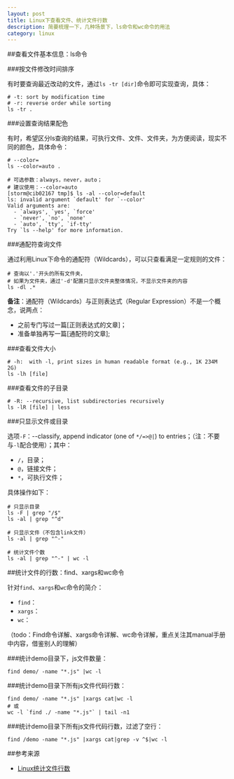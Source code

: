 ```yaml
---
layout: post
title: Linux下查看文件、统计文件行数
description: 简要梳理一下，几种场景下，ls命令和wc命令的用法
category: linux
---
```


##查看文件基本信息：ls命令


###按文件修改时间排序

有时要查询最近改动的文件，通过`ls -tr [dir]`命令即可实现查询，具体：

	# -t: sort by modification time
	# -r: reverse order while sorting
	ls -tr .

###设置查询结果配色

有时，希望区分ls查询的结果，可执行文件、文件、文件夹，为方便阅读，现实不同的颜色，具体命令：

	# --color= 
	ls --color=auto .
	
	# 可选参数：always，never，auto；
	# 建议使用：--color=auto
	[storm@cib02167 tmp]$ ls -al --color=default
	ls: invalid argument `default' for `--color'
	Valid arguments are:
	  - `always', `yes', `force'
	  - `never', `no', `none'
	  - `auto', `tty', `if-tty'
	Try `ls --help' for more information.


###通配符查询文件

通过利用Linux下命令的通配符（Wildcards），可以只查看满足一定规则的文件：

	# 查询以'.'开头的所有文件夹，
	# 如果为文件夹，通过'-d'配置只显示文件夹整体情况，不显示文件夹的内容
	ls -dl .*

**备注**：通配符（Wildcards）与正则表达式（Regular Expression）不是一个概念，说两点：

* 之前专门写过一篇[正则表达式的文章]；
* 准备单独再写一篇[通配符的文章];
	
	
###查看文件大小

	# -h:  with -l, print sizes in human readable format (e.g., 1K 234M 2G)
	ls -lh [file]


###查看文件的子目录

	# -R: --recursive, list subdirectories recursively
	ls -lR [file] | less


###只显示文件或目录

选项`-F`：--classify, append indicator (one of `*/=>@|`) to entries；（注：不要与`-l`配合使用）；其中：

* `/`，目录；
* `@`，链接文件；
* `*`，可执行文件；

具体操作如下：

	# 只显示目录
	ls -F | grep "/$"
	ls -al | grep "^d"
	
	# 只显示文件（不包含link文件）
	ls -al | grep "^-"

	# 统计文件个数
	ls -al | grep "^-" | wc -l



##统计文件的行数：find、xargs和wc命令

针对`find`、`xargs`和`wc`命令的简介：

* `find`：
* `xargs`：
* `wc`：	

（todo：Find命令详解、xargs命令详解、wc命令详解，重点关注其manual手册中内容，借鉴别人的理解）


###统计demo目录下，js文件数量：

	find demo/ -name "*.js" |wc -l

###统计demo目录下所有js文件代码行数：

	find demo/ -name "*.js" |xargs cat|wc -l 
	# 或 
	wc -l `find ./ -name "*.js"` | tail -n1

###统计demo目录下所有js文件代码行数，过滤了空行：

	find /demo -name "*.js" |xargs cat|grep -v ^$|wc -l


	
	
	
	
##参考来源

* [Linux统计文件行数][Linux统计文件行数]
	
	
	

	
[NingG]:    						http://ningg.github.com  "NingG"
[Linux统计文件行数]:				http://www.cnblogs.com/fullhouse/archive/2011/07/17/2108786.html








